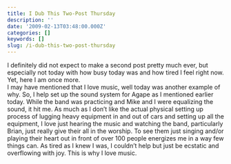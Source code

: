 ```yaml
---
title: I Dub This Two-Post Thursday
description: ''
date: '2009-02-13T03:48:00.000Z'
categories: []
keywords: []
slug: /i-dub-this-two-post-thursday
---
```


I definitely did not expect to make a second post pretty much ever, but especially not today with how busy today was and how tired I feel right now. Yet, here I am once more.  
I may have mentioned that I love music, well today was another example of why. So, I help set up the sound system for Agape as I mentioned earlier today. While the band was practicing and Mike and I were equalizing the sound, it hit me. As much as I don’t like the actual physical setting up process of lugging heavy equipment in and out of cars and setting up all the equipment, I love just hearing the music and watching the band, particularly Brian, just really give their all in the worship. To see them just singing and/or playing their heart out in front of over 100 people energizes me in a way few things can. As tired as I knew I was, I couldn’t help but just be ecstatic and overflowing with joy. This is why I love music.